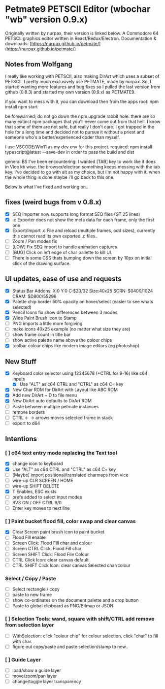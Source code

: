 # Petmate9 PETSCII Editor (wbochar "wb" version 0.9.x)

Originally written by nurpax, their version is linked below.
A Commodore 64 PETSCII graphics editor written in React/Redux/Electron.
Documentation & downloads: [https://nurpax.github.io/petmate/](https://nurpax.github.io/petmate/)

## Notes from Wolfgang

I really like working with PETSCII, also making DirArt which uses a subset of PETSCII. I pretty much exclusively use PETMATE, made by nurpax.
So, I started wanting more features and bug fixes so I pulled the last version from github (0.8.3) and started my own version (0.9.x) as PETMATE9.

if you want to mess with it, you can download then from the apps root:
npm install
npm start

be forewarned; do not go down the npm upgrade rabbit hole. there are so many extinct npm packages that you'll never come out from that hell.
I know that some of them are not safe, but really I don't care. I got trapped in the hole for a long time and decided not to pursue it without a priest and someone who's a better/experienced coder than myself.

I use VSCODE/Win11 as my dev env for this project.
required: npm install typescript@latest --save-dev
in order to pass the build and dist

general BS I've been encountering: I wanted [TAB] key to work like it does in Vice kb wise. the browser/electron something keeps messing with the tab key. I've decided to go with alt as my choice, but i'm not happy with it. when the whole thing is done maybe i'll go back to this one.

Below is what I've fixed and working on..

## fixes (weird bugs from v 0.8.x)

- [x] SEQ importer now supports long format SEQ files (GT 25 lines)
- [x] .c Exporter does not show the meta data for each frame, only the first one
- [x] Export/Import .c File and reload (multiple frames, odd sizes), currently this cannot read its own exported .c files..
- [ ] Zoom / Pan modes fix
- [ ] [LOW] Fix SEQ import to handle animation captures.
- [ ] [BUG] Click on left edge of char pallette to kill UI.
- [ ] There is some CSS thats bumping down the screen by 10px on initial click of the drawing surface.

## UI updates, ease of use and requests

- [x] Status Bar Addons: X:0 Y:0 C:$20/32 Size:40x25 SCRN: $0400/1024 CRAM: $D800/55296
- [x] Palette chip border 50% opacity on hover/select (easier to see whats selected)
- [x] Pencil Icons fix show differences between 3 modes
- [x] Wide Paint Brush icon to Stamp
- [ ] PNG imports a little more forgiving
- [ ] make icons 40x25 example (no matter what size they are)
- [ ] show frame count in title bar
- [ ] show active palette name above the colour chips
- [x] toolbar colour chips like modern image editors (eg photoshop)

## New Stuff

- [x] Keyboard color selector using 12345678 (+CTRL for 9-16) like c64 inputs
  - [x] Use "ALT" as c64 CTRL and "CTRL" as c64 C= key
- [x] New Char ROM for DirArt with Layout like ABC ROM
- [x] Add new DirArt + D to file menu
- [x] New DirArt auto defaults to DirArt ROM
- [ ] Paste between multiple petmate instances
- [ ] remove borders
- [ ] CTRL <- -> arrows moves selected frame in stack
- [ ] export to d64

## Intentions

### [ ] c64 text entry mode replacing the Text tool

- [x] change icon to keyboard
- [x] Use "ALT" as c64 CTRL and "CTRL" as c64 C= key
- [ ] [Maybe] import positional/translated charmaps from vice
- [ ] wire-up CLR SCREEN / HOME
- [ ] wire-up SHIFT DELETE
- [x] T Enables, ESC exists
- [ ] prefs added to select input modes
- [ ] RVS ON / OFF CTRL 9/0
- [ ] Enter key moves to next line

### [ ] Paint bucket flood fill, color swap and clear canvas

- [x] Clear Screen paint brush icon to paint bucket
- [ ] Flood Fill enable
- [ ] Screen Click: Flood Fill char and colour
- [ ] Screen CTRL Click: Flood Fill char
- [ ] Screen SHIFT Click: Flood File Colour
- [ ] CTRL Click Icon: clear canvas default
- [ ] CTRL SHIFT Click Icon: clear canvas Selected char/colour

### Select / Copy / Paste

- [ ] Select rectangle / copy
- [ ] paste to new frame
- [ ] show co-ordinates on the document palette and a crop button
- [ ] Paste to global clipboard as PNG/Bitmap or JSON

### [ ] Selection Tools: wand, square with shift/CTRL add remove from selection layer

- [ ] WithSelection: click "colour chip" for colour selection, click "char" to fill with char.
- [ ] figure out copy/paste and paste selection/stamp to new..

### [ ] Guide Layer

- [ ] load/show a guide layer
- [ ] move/zoom/pan layer
- [ ] change/toggle layer transparency

